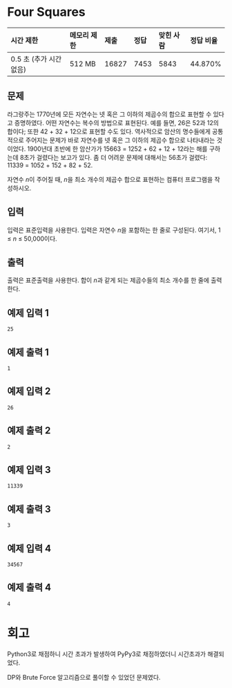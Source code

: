 # Four Squares

| 시간 제한               | 메모리 제한 | 제출  | 정답 | 맞힌 사람 | 정답 비율 |
| :---------------------- | :---------- | :---- | :--- | :-------- | :-------- |
| 0.5 초 (추가 시간 없음) | 512 MB      | 16827 | 7453 | 5843      | 44.870%   |

## 문제

라그랑주는 1770년에 모든 자연수는 넷 혹은 그 이하의 제곱수의 합으로 표현할 수 있다고 증명하였다. 어떤 자연수는 복수의 방법으로 표현된다. 예를 들면, 26은 52과 12의 합이다; 또한 42 + 32 + 12으로 표현할 수도 있다. 역사적으로 암산의 명수들에게 공통적으로 주어지는 문제가 바로 자연수를 넷 혹은 그 이하의 제곱수 합으로 나타내라는 것이었다. 1900년대 초반에 한 암산가가 15663 = 1252 + 62 + 12 + 12라는 해를 구하는데 8초가 걸렸다는 보고가 있다. 좀 더 어려운 문제에 대해서는 56초가 걸렸다: 11339 = 1052 + 152 + 82 + 52.

자연수 *n*이 주어질 때, *n*을 최소 개수의 제곱수 합으로 표현하는 컴퓨터 프로그램을 작성하시오.

## 입력

입력은 표준입력을 사용한다. 입력은 자연수 *n*을 포함하는 한 줄로 구성된다. 여기서, 1 ≤ _n_ ≤ 50,000이다.

## 출력

출력은 표준출력을 사용한다. 합이 *n*과 같게 되는 제곱수들의 최소 개수를 한 줄에 출력한다.

## 예제 입력 1

```
25
```

## 예제 출력 1

```
1
```

## 예제 입력 2

```
26
```

## 예제 출력 2

```
2
```

## 예제 입력 3

```
11339
```

## 예제 출력 3

```
3
```

## 예제 입력 4

```
34567
```

## 예제 출력 4

```
4
```

# 회고

Python3로 채점하니 시간 초과가 발생하여 PyPy3로 채점하였더니 시간초과가 해결되었다.

DP와 Brute Force 알고리즘으로 풀이할 수 있었던 문제였다.
